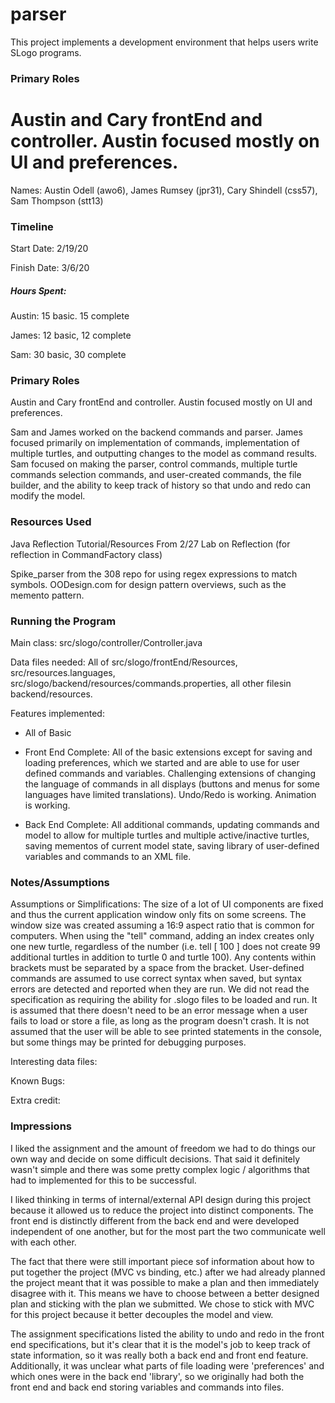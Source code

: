 parser
====

This project implements a development environment that helps users write SLogo programs.

### Primary Roles
Austin and Cary frontEnd and controller. Austin focused mostly on UI and preferences. 
=======
Names: Austin Odell (awo6), James Rumsey (jpr31), Cary Shindell (css57), Sam Thompson (stt13)

### Timeline

Start Date: 2/19/20

Finish Date: 3/6/20

##### Hours Spent: 
Austin: 15 basic. 15 complete

James: 12 basic, 12 complete

Sam: 30 basic, 30 complete


### Primary Roles
Austin and Cary frontEnd and controller. Austin focused mostly on UI and preferences. 

Sam and James worked on the backend commands and parser. James focused primarily on implementation of commands, implementation of multiple turtles, and outputting changes to the model as command results.
Sam focused on making the parser, control commands, multiple turtle commands selection commands, and user-created commands, 
the file builder, and the ability to keep track of history so that undo and redo can modify
the model.



### Resources Used

Java Reflection Tutorial/Resources From 2/27 Lab on Reflection (for reflection in CommandFactory class)

Spike_parser from the 308 repo for using regex expressions to match
symbols. OODesign.com for design pattern overviews, such as the memento pattern.

### Running the Program

Main class: src/slogo/controller/Controller.java


Data files needed: All of src/slogo/frontEnd/Resources, src/resources.languages, src/slogo/backend/resources/commands.properties,
all other filesin backend/resources.

Features implemented:
- All of Basic
- Front End Complete: All of the basic extensions except for saving and loading preferences, which we 
started and are able to use for user defined commands and variables. Challenging extensions of changing
the language of commands in all displays (buttons and menus for some languages have limited translations).
Undo/Redo is working. Animation is working. 

- Back End Complete: All additional commands, updating commands and model to allow for multiple turtles and
multiple active/inactive turtles, saving mementos of current model state, saving library of user-defined
variables and commands to an XML file.


### Notes/Assumptions

Assumptions or Simplifications: The size of a lot of UI components are fixed and thus the current application
window only fits on some screens. The window size was created assuming a 16:9 aspect ratio that is common
for computers. When using the "tell" command, adding an index creates only one new turtle, regardless of the number (i.e. tell 
[ 100 ] does not create 99 additional turtles in addition to turtle 0 and turtle 100). Any contents within brackets must be separated by 
a space from the bracket. User-defined commands are assumed to use correct syntax when saved,
but syntax errors are detected and reported when they are run.
We did not read the specification as requiring the ability for .slogo files
to be loaded and run. It is assumed that there doesn't need to be an error
message when a user fails to load or store a file, as long as the program doesn't crash.
It is not assumed that the user will be able to see printed statements in the console,
but some things may be printed for debugging purposes.

Interesting data files: 

Known Bugs: 

Extra credit:


### Impressions

I liked the assignment and the amount of freedom we had to do things our own way and decide on some 
difficult decisions. That said it definitely wasn't simple and there was some pretty complex logic /
algorithms that had to implemented for this to be successful. 

I liked thinking in terms of internal/external API design during this project because it allowed us to reduce the project into distinct components.
The front end is distinctly different from the back end and were developed independent of one another, but for the most part the two communicate well with each other.

The fact that there were still important piece sof information about how to put together
the project (MVC vs binding, etc.) after we had already planned the project meant
that it was possible to make a plan and then immediately disagree with it. This means we have
to choose between a better designed plan and sticking with the plan we submitted. We chose
to stick with MVC for this project because it better decouples the model and view.

The assignment specifications listed the ability to undo and redo in the 
front end specifications, but it's clear that it is the model's job to
keep track of state information, so it was really both a back end and front end feature.
Additionally, it was unclear what parts of file loading were 'preferences' and
which ones were in the back end 'library', so we originally had both the front end and
back end storing variables and commands into files.

